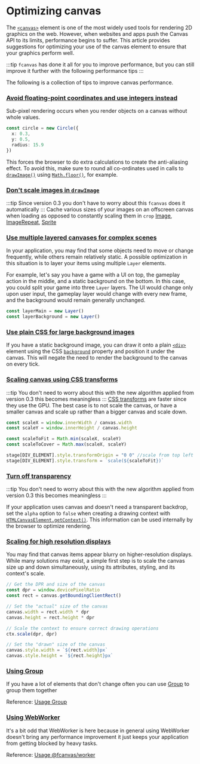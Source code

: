 # Optimizing canvas

The [`<canvas>`](https://developer.mozilla.org/en-US/docs/Web/HTML/Element/canvas) element is one of the most widely used tools for rendering 2D graphics on the web. However, when websites and apps push the Canvas API to its limits, performance begins to suffer. This article provides suggestions for optimizing your use of the canvas element to ensure that your graphics perform well.

:::tip
`fcanvas` has done it all for you to improve performance, but you can still improve it further with the following performance tips
:::

The following is a collection of tips to improve canvas performance.

### [Avoid floating-point coordinates and use integers instead](#avoid_floating-point_coordinates_and_use_integers_instead)

Sub-pixel rendering occurs when you render objects on a canvas without whole values.

```ts
const circle = new Circle({
  x: 0.3,
  y: 0.5,
  radius: 15.9
})
```

This forces the browser to do extra calculations to create the anti-aliasing effect. To avoid this, make sure to round all co-ordinates used in calls to [`drawImage()`](https://developer.mozilla.org/en-US/docs/Web/API/CanvasRenderingContext2D/drawImage "drawImage()") using [`Math.floor()`](https://developer.mozilla.org/en-US/docs/Web/JavaScript/Reference/Global_Objects/Math/floor), for example.

### [Don't scale images in `drawImage`](#dont_scale_images_in_drawimage)

:::tip
Since version 0.3 you don't have to worry about this `fcanvas` does it automatically
:::
Cache various sizes of your images on an offscreen canvas when loading as opposed to constantly scaling them in `crop` [Image](/guide/shapes/Image), [ImageRepeat](/guide/shapes/ImageRepeat), [Sprite](/guide/shapes/Sprite)

### [Use multiple layered canvases for complex scenes](#use_multiple_layered_canvases_for_complex_scenes)

In your application, you may find that some objects need to move or change frequently, while others remain relatively static. A possible optimization in this situation is to layer your items using multiple `Layer` elements.

For example, let's say you have a game with a UI on top, the gameplay action in the middle, and a static background on the bottom. In this case, you could split your game into three `Layer` layers. The UI would change only upon user input, the gameplay layer would change with every new frame, and the background would remain generally unchanged.

```ts
const layerMain = new Layer()
const layerBackground = new Layer()
```

### [Use plain CSS for large background images](#use_plain_css_for_large_background_images)

If you have a static background image, you can draw it onto a plain [`<div>`](https://developer.mozilla.org/en-US/docs/Web/HTML/Element/div) element using the CSS [`background`](https://developer.mozilla.org/en-US/docs/Web/CSS/background) property and position it under the canvas. This will negate the need to render the background to the canvas on every tick.

### [Scaling canvas using CSS transforms](#scaling_canvas_using_css_transforms)

:::tip
You don't need to worry about this with the new algorithm applied from version 0.3 this becomes meaningless
:::
[CSS transforms](https://developer.mozilla.org/en-US/docs/Web/CSS/CSS_Transforms/Using_CSS_transforms) are faster since they use the GPU. The best case is to not scale the canvas, or have a smaller canvas and scale up rather than a bigger canvas and scale down.

```ts
const scaleX = window.innerWidth / canvas.width
const scaleY = window.innerHeight / canvas.height

const scaleToFit = Math.min(scaleX, scaleY)
const scaleToCover = Math.max(scaleX, scaleY)

stage[DIV_ELEMENT].style.transformOrigin = "0 0" //scale from top left
stage[DIV_ELEMENT].style.transform = `scale(${scaleToFit})`
```

### [Turn off transparency](#turn_off_transparency)

:::tip
You don't need to worry about this with the new algorithm applied from version 0.3 this becomes meaningless
:::

If your application uses canvas and doesn't need a transparent backdrop, set the `alpha` option to `false` when creating a drawing context with [`HTMLCanvasElement.getContext()`](https://developer.mozilla.org/en-US/docs/Web/API/HTMLCanvasElement/getContext). This information can be used internally by the browser to optimize rendering.

### [Scaling for high resolution displays](#scaling_for_high_resolution_displays)

You may find that canvas items appear blurry on higher-resolution displays. While many solutions may exist, a simple first step is to scale the canvas size up and down simultaneously, using its attributes, styling, and its context's scale.

```ts
// Get the DPR and size of the canvas
const dpr = window.devicePixelRatio
const rect = canvas.getBoundingClientRect()

// Set the "actual" size of the canvas
canvas.width = rect.width * dpr
canvas.height = rect.height * dpr

// Scale the context to ensure correct drawing operations
ctx.scale(dpr, dpr)

// Set the "drawn" size of the canvas
canvas.style.width = `${rect.width}px`
canvas.style.height = `${rect.height}px`
```

### [Using Group](#using_group)

If you have a lot of elements that don't change often you can use [Group](/guide/essentials/Group) to group them together

Reference: [Usage Group](/guide/essentials/Group)

### [Using WebWorker](#using_webworker)

It's a bit odd that WebWorker is here because in general using WebWorker doesn't bring any performance improvement it just keeps your application from getting blocked by heavy tasks.

Reference: [Usage @fcanvas/worker](/guide/plugins/worker)
